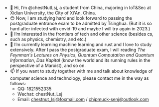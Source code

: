 - 👋 Hi, I’m @chestNutLsj, a student from China, majoring in IoT&Sec at Xidian University, the City of Xi'An, China.
- 😊 Now, I am studying hard and look forward to passing the postgraduate entrance exam to be admitted by Tsinghua. (But it is so hard after infected with covid-19 and maybe I will try again in 2023.)
- 👀 I’m interested in the frontiers of tech and other science (besides cs, such as physics, chemistry, and etc.)
- 🌱 I’m currently learning machine learning and rust and I love to study extensively. After I pass the postgraduate exam, I will reading *The Feynman's Lectures on Physics*, *Quantum Computation and Quantum Information*, *Das Kapital* (know the world and its running rules in the perspective of a Marxist), and so on.
- 📫 If you want to study together with me and talk about knowledge of computer science and technology, please contact me in the way as follows:
	- QQ: 1821552335
	- Wechat: chestNut_Lsj
	- Email: chestnut_lsj@foxmail.com / chipmuck-senj@outlook.com

<!---
chestNutLsj/chestNutLsj is a ✨ special ✨ repository because its `README.md` (this file) appears on your GitHub profile.
You can click the Preview link to take a look at your changes.
--->
